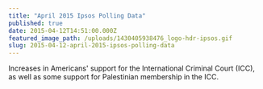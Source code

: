 ```yaml
---
title: "April 2015 Ipsos Polling Data"
published: true
date: 2015-04-12T14:51:00.000Z
featured_image_path: /uploads/1430405938476_logo-hdr-ipsos.gif
slug: 2015-04-12-april-2015-ipsos-polling-data
---
```


Increases in Americans' support for the International Criminal Court (ICC), as well as some support for Palestinian membership in the ICC.

